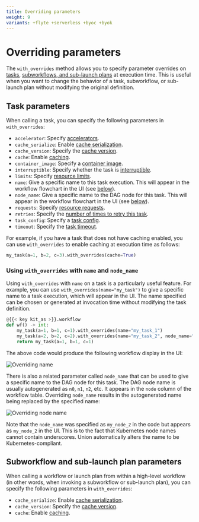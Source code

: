 ```yaml
---
title: Overriding parameters
weight: 9
variants: +flyte +serverless +byoc +byok
---
```


# Overriding parameters

The `with_overrides` method allows you to specify parameter overrides on [tasks](../core-concepts/tasks/index),
[subworkflows, and sub-launch plans](../core-concepts/workflows/subworkflows-and-sub-launch-plans) at execution time.
This is useful when you want to change the behavior of a task, subworkflow, or sub-launch plan without modifying the original definition.

## Task parameters

When calling a task, you can specify the following parameters in `with_overrides`:

* `accelerator`: Specify [accelerators](../core-concepts/tasks/task-hardware-environment/accelerators.md).
* `cache_serialize`: Enable [cache serialization](../core-concepts/caching.md).
* `cache_version`: Specify the [cache version](../core-concepts/caching.md).
* `cache`: Enable [caching](../core-concepts/caching.md).
* `container_image`: Specify a [container image](../core-concepts/tasks/task-software-environment/imagespec.md).
* `interruptible`: Specify whether the task is [interruptible](../core-concepts/tasks/task-hardware-environment/interruptible-instances.md).
* `limits`: Specify [resource limits](../core-concepts/tasks/task-hardware-environment/customizing-task-resources.md).
* `name`: Give a specific name to this task execution. This will appear in the workflow flowchart in the UI (see [below](#using-with_overrides-with-name-and-node_name)).
* `node_name`: Give a specific name to the DAG node for this task. This will appear in the workflow flowchart in the UI (see [below](#using-with_overrides-with-name-and-node_name)).
* `requests`: Specify [resource requests](../core-concepts/tasks/task-hardware-environment/customizing-task-resources.md).
* `retries`: Specify the [number of times to retry this task](../core-concepts/tasks/task-parameters.md).
* `task_config`: Specify a [task config](../core-concepts/tasks/task-parameters.md).
* `timeout`: Specify the [task timeout](../core-concepts/tasks/task-parameters.md).

For example, if you have a task that does not have caching enabled, you can use `with_overrides` to enable caching at execution time as follows:

```python
my_task(a=1, b=2, c=3).with_overrides(cache=True)
```

### Using `with_overrides` with `name` and `node_name`

Using `with_overrides` with `name` on a task is a particularly useful feature.
For example, you can use `with_overrides(name="my_task")` to give a specific name to a task execution, which will appear in the UI.
The name specified can be chosen or generated at invocation time without modifying the task definition.

```python
@{{< key kit_as >}}.workflow
def wf() -> int:
    my_task(a=1, b=1, c=1).with_overrides(name="my_task_1")
    my_task(a=2, b=2, c=2).with_overrides(name="my_task_2", node_name="my_node_2")
    return my_task(a=1, b=1, c=1)
```

The above code would produce the following workflow display in the UI:

![Overriding name](/_static/images/user-guide/development-cycle/overriding-parameters/override-name.png)

There is also a related parameter called `node_name` that can be used to give a specific name to the DAG node for this task.
The DAG node name is usually autogenerated as `n0`, `n1`, `n2`, etc. It appears in the `node` column of the workflow table.
Overriding `node_name` results in the autogenerated name being replaced by the specified name:

![Overriding node name](/_static/images/user-guide/development-cycle/overriding-parameters/override-node-name.png)

Note that the `node_name` was specified as `my_node_2` in the code but appears as `my_node_2` in the UI. This is to the fact that Kubernetes node names cannot contain underscores. Union automatically alters the name to be Kubernetes-compliant.

## Subworkflow and sub-launch plan parameters

When calling a workflow or launch plan from within a high-level workflow
(in other words, when invoking a subworkflow or sub-launch plan),
you can specify the following parameters in `with_overrides`:

* `cache_serialize`: Enable [cache serialization](../core-concepts/caching.md).
* `cache_version`: Specify the [cache version](../core-concepts/caching.md).
* `cache`: Enable [caching](../core-concepts/caching.md).

